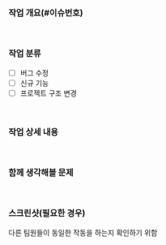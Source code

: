 ### 작업 개요(#이슈번호)
<!--
  ex) 고양이가 야옹 소리를 내도록 수정
-->

<br>

### 작업 분류
- [ ] 버그 수정
- [ ] 신규 기능
- [ ] 프로젝트 구조 변경
<!--
  - [ ] 버그 수정
  - [x] 신규 기능
  - [ ] 프로젝트 구조 변경
-->
<br>

### 작업 상세 내용
<!--
  ex) 
  1. 네 발 짐승 클래스에 `크앙` 함수 추가
  2. 고양이 클래스에서 `크앙` 함수에 `미야아옹.wav` 재생시킴
-->
<br>

### 함께 생각해볼 문제
<!--
  ex) 
  1. 테스트를 매번 작성하기 귀찮은데 줄일 방법이 있을까요?
  2. 이 부분 로직을 ~식으로 변경하고 싶은데 어떤 방법이 있을까요?
-->
<br>

### 스크린샷(필요한 경우)
다른 팀원들이 동일한 작동을 하는지 확인하기 위함
